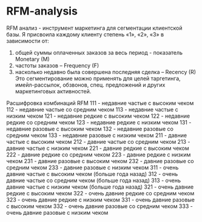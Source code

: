 # RFM-analysis
RFM анализ - инструмент маркетинга для сегментации клиентской базы.
Я присвоила каждому клиенту степень «1», «2», «3» в зависимости от:
1. общей суммы оплаченных заказов за весь период - показатель Monetary (M)
2. частоты заказов – Frequency (F)
3. насколько недавно была совершена последняя сделка – Recency (R)
Это сегментирование можно применять для целей таргетинга, имейл-рассылок, обзвонов, спец. предложений и других маркетинговых активностей.

Расшифровка комбинаций RFM
111 - недавние частые с высоким чеком
112 - недавние частые со средним чеком
113 - недавние частые с низким чеком
121 - недавние редкие с высоким чеком
122 - недавние редкие со средним чеком
123 - недавние редкие с низким чеком
131 - недавние разовые с высоким чеком
132 - недавние разовые со средним чеком
133 - недавние разовые с низким чеком
211 - давние частые с высоким чеком
212 - давние частые со средним чеком
213 - давние частые с низким чеком
221 - давние редкие с высоким чеком
222 - давние редкие со средним чеком
223 - давние редкие с низким чеком
231 - давние разовые с высоким чеком
232 - давние разовые со средним чеком
233 - давние разовые с низким чеком
311 -  очень давние частые с высоким чеком (больше года назад)
312 - очень давние частые со средним чеком (больше года назад)
313 - очень давние частые с низким чеком (больше года назад)
321 - очень давние редкие с высоким чеком
322 - очень давние редкие со средним чеком
323 - очень давние редкие с низким чеком
331 - очень давние разовые с высоким чеком
332 - очень давние разовые со средним чеком
333 - очень давние разовые с низким чеком
